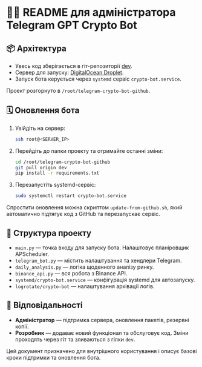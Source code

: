 # 👨‍💻 README для адміністратора Telegram GPT Crypto Bot

## 📦 Архітектура

- Увесь код зберігається в гіт-репозиторії [dev](https://github.com/wooferOS/telegram-crypto-bot-github/tree/dev).
- Сервер для запуску: [DigitalOcean Droplet](https://cloud.digitalocean.com/droplets/497525685/terminal/ui).
- Запуск бота керується через `systemd` сервіс `crypto-bot.service`.

Проект розгорнуто в `/root/telegram-crypto-bot-github`.

## 🗓️ Оновлення бота

1. Увійдіть на сервер:
   ```bash
   ssh root@<SERVER_IP>
   ```
2. Перейдіть до папки проекту та отримайте останні зміни:
   ```bash
   cd /root/telegram-crypto-bot-github
   git pull origin dev
   pip install -r requirements.txt
   ```
3. Перезапустіть systemd-сервіс:
   ```bash
   sudo systemctl restart crypto-bot.service
   ```

Спростити оновлення можна скриптом `update-from-github.sh`, який автоматично підтягує код з GitHub та перезапускає сервіс.

## 📁 Структура проекту

- `main.py` — точка входу для запуску бота. Налаштовує планіровщик APScheduler.
- `telegram_bot.py` — містить налаштування та хендлери Telegram.
- `daily_analysis.py` — логіка щоденного аналізу ринку.
- `binance_api.py` — вся робота з Binance API.
- `systemd/crypto-bot.service` — конфігурація systemd для автозапуску.
- `logrotate/crypto-bot` — налаштування архівації логів.

## 👤 Відповідальності

- **Адміністратор** — підтримка сервера, оновлення пакетів, резервні копії.
- **Розробник** — додаває новий функціонал та обслуговує код. Зміни проходять через гіт та зливаються з гілки `dev`.

Цей документ призначено для внутрішного користування і описує базові кроки підтримки та оновлення бота.
